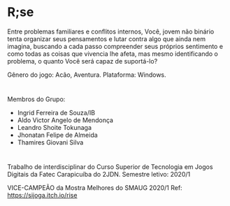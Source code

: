 # R;se 
Entre problemas familiares e conflitos internos, Você, jovem não binário tenta organizar seus pensamentos e lutar contra algo que ainda nem imagina, buscando a cada passo compreender seus próprios sentimento e como todas as coisas que vivencia lhe afeta, mas mesmo identificando o problema, o quanto Você será capaz de suportá-lo?

Gênero do jogo: Acão, Aventura.
Plataforma: Windows.
#
Membros do Grupo:
- Ingrid Ferreira de Souza/IB
- Aldo Victor Angelo de Mendonça
- Leandro Shoite Tokunaga
- Jhonatan Felipe de Almeida
- Thamires Giovani Silva
#
Trabalho de interdisciplinar do Curso Superior de Tecnologia em Jogos Digitais da Fatec Carapicuíba do 2JDN.
Semestre letivo: 2020/1

VICE-CAMPEÃO da Mostra Melhores do SMAUG 2020/1
Ref: https://sijoga.itch.io/rise
